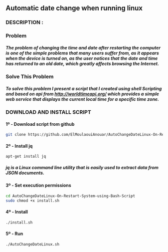 ## Automatic date change when running linux
### DESCRIPTION : 
### Problem
##### The problem of changing the time and date after restarting the computer is one of the simple problems that many users suffer from, as it appears when the device is turned on, as the user notices that the date and time has returned to an old date, which greatly affects browsing the Internet.
### Solve This Problem
##### To solve this problem I present a script that I created using shell Scripting and based on api from http://worldtimeapi.org/ which provides a simple web service that displays the current local time for a specific time zone.

### DOWNLOAD AND INSTALL SCRIPT 
#### 1º - Download script from github
```sh
git clone https://github.com/ElMoulaouiAnouar/AutoChangeDateLinux-On-Restart-System-using-Bash-Script.git
```
#### 2º - Install jq
```
apt-get install jq
```
##### jq is a Linux command line utility that is easily used to extract data from JSON documents. <br/>
#### 3º - Set execution permissions
```sh
cd AutoChangeDateLinux-On-Restart-System-using-Bash-Script
sudo chmod +x install.sh
```
#### 4º - Install
```sh
./install.sh
```
#### 5º - Run
```sh
./AutoChangeDateLinux.sh
```
